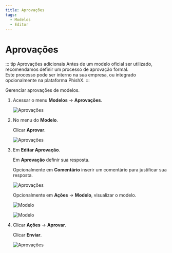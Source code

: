 ```yaml
---
title: Aprovações
tags:
  - Modelos
  - Editor
---
```

# Aprovações

::: tip Aprovações adicionais
Antes de um modelo oficial ser utilizado, recomendamos definir um processo de aprovação formal.<br>
Este processo pode ser interno na sua empresa, ou integrado opcionalmente na plataforma PhishX.
:::

Gerenciar aprovações de modelos.

1. Acessar o menu **Modelos** -> **Aprovações**.

   ![Aprovações](https://cdn.phishx.io/phishx-docs/images/phishx_templates_approval_01.webp)

2. No menu do **Modelo**.

   Clicar **Aprovar**.

   ![Aprovações](https://cdn.phishx.io/phishx-docs/images/phishx_templates_approval_02.webp)

3. Em **Editar Aprovação**.

   Em **Aprovação** definir sua resposta.

   Opcionalmente em **Comentário** inserir um comentário para justificar sua resposta.

   ![Aprovações](https://cdn.phishx.io/phishx-docs/images/phishx_templates_approval_03.webp)

   Opcionalmente em **Ações** -> **Modelo**, visualizar o modelo.

   ![Modelo](https://cdn.phishx.io/phishx-docs/images/phishx_templates_approval_04.webp)

   ![Modelo](https://cdn.phishx.io/phishx-docs/images/phishx_templates_approval_05.webp)

4. Clicar **Ações** -> **Aprovar**.

   Clicar **Enviar**.

   ![Aprovações](https://cdn.phishx.io/phishx-docs/images/phishx_templates_approval_06.webp)
